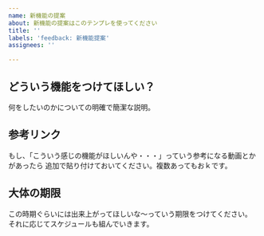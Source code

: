 ```yaml
---
name: 新機能の提案
about: 新機能の提案はこのテンプレを使ってください
title: ''
labels: 'feedback: 新機能提案'
assignees: ''

---
```


## どういう機能をつけてほしい？
何をしたいのかについての明確で簡潔な説明。

## 参考リンク
もし、「こういう感じの機能がほしいんや・・・」っていう参考になる動画とかがあったら
追加で貼り付けておいてください。複数あってもおｋです。

## 大体の期限
この時期ぐらいには出来上がってほしいな～っていう期限をつけてください。
それに応じてスケジュールも組んでいきます。
